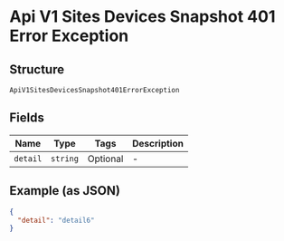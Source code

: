 
# Api V1 Sites Devices Snapshot 401 Error Exception

## Structure

`ApiV1SitesDevicesSnapshot401ErrorException`

## Fields

| Name | Type | Tags | Description |
|  --- | --- | --- | --- |
| `detail` | `string` | Optional | - |

## Example (as JSON)

```json
{
  "detail": "detail6"
}
```

